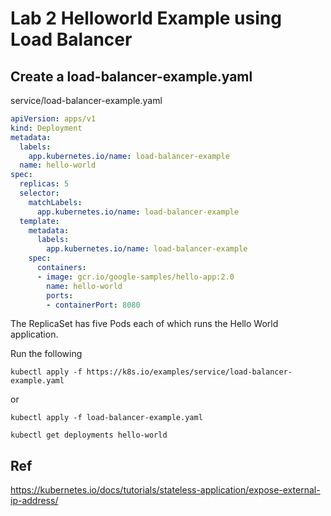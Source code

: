 # Lab 2 Helloworld Example using Load Balancer

## Create a load-balancer-example.yaml

service/load-balancer-example.yaml

```yaml
apiVersion: apps/v1
kind: Deployment
metadata:
  labels:
    app.kubernetes.io/name: load-balancer-example
  name: hello-world
spec:
  replicas: 5
  selector:
    matchLabels:
      app.kubernetes.io/name: load-balancer-example
  template:
    metadata:
      labels:
        app.kubernetes.io/name: load-balancer-example
    spec:
      containers:
      - image: gcr.io/google-samples/hello-app:2.0
        name: hello-world
        ports:
        - containerPort: 8080
```

The ReplicaSet has five Pods each of which runs the Hello World application.

Run the following 

`kubectl apply -f https://k8s.io/examples/service/load-balancer-example.yaml`

or 

`kubectl apply -f load-balancer-example.yaml`

`kubectl get deployments hello-world`

## Ref

https://kubernetes.io/docs/tutorials/stateless-application/expose-external-ip-address/